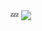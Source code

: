 💤
<a href="https://medium.com/@nazimboudeffa">
  <img align="center" src="https://github-readme-stats.vercel.app/api/top-langs/?username=nazimboudeffa&title_color=ffffff&text_color=c9cacc&icon_color=2bbc8a&bg_color=1d1f21" />
</a>
